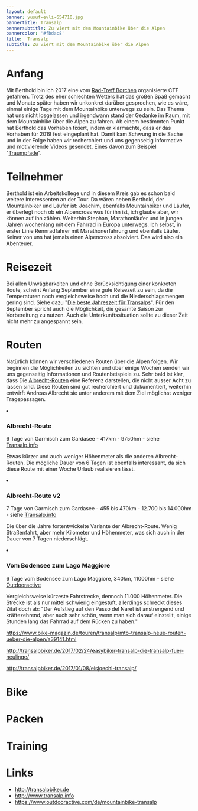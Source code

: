 ```yaml
---
layout: default
banner: yusuf-evli-654710.jpg
bannertitle: Transalp
bannersubtitle: Zu viert mit dem Mountainbike über die Alpen
bannercolor: '#fbdac8'
title:  Transalp
subtitle: Zu viert mit dem Mountainbike über die Alpen
---
```

# Anfang
Mit Berthold bin ich 2017 eine vom [Rad-Treff Borchen](http://www.rad-treff-borchen.de) organisierte CTF gefahren. Trotz des eher schlechten Wetters hat das großen Spaß gemacht und Monate später haben wir unkonkret darüber gesprochen, wie es wäre, einmal einige Tage mit dem Mountainbike unterwegs zu sein. Das Thema hat uns nicht losgelassen und irgendwann stand der Gedanke im Raum, mit dem Mountainbike über die Alpen zu fahren. Ab einem bestimmten Punkt hat Berthold das Vorhaben fixiert, indem er klarmachte, dass er das Vorhaben für 2019 fest eingeplant hat. Damit kam Schwung in die Sache und in der Folge haben wir recherchiert und uns gegenseitig informative und motivierende Videos gesendet. Eines davon zum Beispiel "[Traumpfade](https://www.br.de/mediathek/video/traumpfade-mit-dem-mountainbike-ueber-die-alpen-av:5a3c404bdd95b200180bcb86)".

# Teilnehmer
Berthold ist ein Arbeitskollege und in diesem Kreis gab es schon bald weitere Interessenten an der Tour. Da wären neben Berthold, der Mountainbiker und Läufer ist: Joachim, ebenfalls Mountainbiker und Läufer, er überlegt noch ob ein Alpencross was für ihn ist, ich glaube aber, wir können auf ihn zählen. Weiterhin Stephan, Marathonläufer und in jungen Jahren wochenlang mit dem Fahrrad in Europa unterwegs. Ich selbst, in erster Linie Rennradfahrer mit Marathonerfahrung und ebenfalls Läufer. Keiner von uns hat jemals einen Alpencross absolviert. Das wird also ein Abenteuer.

# Reisezeit
Bei allen Unwägbarkeiten und ohne Berücksichtigung einer konkreten Route, scheint Anfang September eine gute Reisezeit zu sein, da die Temperaturen noch vergleichsweise hoch und die Niederschlagsmengen gering sind. Siehe dazu "[Die beste Jahreszeit für Transalps](http://transalpbiker.de/2017/03/08/die-beste-jahreszeit-fuer-transalps/)". Für den September spricht auch die Möglichkeit, die gesamte Saison zur Vorbereitung zu nutzen. Auch die Unterkunftssituation sollte zu dieser Zeit nicht mehr zu angespannt sein. 

# Routen
Natürlich können wir verschiedenen Routen über die Alpen folgen. Wir beginnen die Möglichkeiten zu sichten und über einige Wochen senden wir uns gegenseitig Informationen und Routenbeispiele zu. Sehr bald ist klar, dass Die [Albrecht-Routen](http://www.transalp.info/albrecht-route) eine Referenz darstellen, die nicht ausser Acht zu lassen sind. Diese Routen sind gut recherchiert und dokumentiert, weiterhin entwirft Andreas Albrecht sie unter anderem mit dem Ziel möglichst weniger Tragepassagen.

<div class="toc-list">
<li><h3>Albrecht-Route</h3>
<p class="meta">
6 Tage von Garmisch zum Gardasee - 417km - 9750hm - siehe <a href="http://www.transalp.info/albrecht-route/6-tage">Transalp.info</a>
</p>

<p>Etwas kürzer und auch weniger Höhenmeter als die anderen Albrecht-Routen. Die mögliche Dauer von 6 Tagen ist ebenfalls interessant, da sich diese Route mit einer Woche Urlaub realisieren lässt.</p>
</li>

<li><h3>Albrecht-Route v2</h3>
<p class="meta">
7 Tage von Garmisch zum Gardasee - 455 bis 470km - 12.700 bis 14.000hm - siehe <a href="http://www.transalp.info/albrecht-route/v2">Transalp.info</a>
</p>

<p>Die über die Jahre fortentwickelte Variante der Albrecht-Route. Wenig Straßenfahrt, aber mehr Kilometer und Höhenmeter, was sich auch in der Dauer von 7 Tagen niederschlägt.
</p>
</li>

<li><h3>Vom Bodensee zum Lago Maggiore</h3>
<p class="meta">
6 Tage vom Bodensee zum Lago Maggiore, 340km, 11000hm - siehe <a href="https://www.outdooractive.com/de/mountainbike-transalp/bodensee-rheintal/alpenueberquerung-vom-bodensee-zum-lago-maggiore-/1389123/">Outdooractive</a>
</p>

<p>Vergleichsweise kürzeste Fahrstrecke, dennoch 11.000 Höhenmeter. Die Strecke ist als nur mittel schwierig eingestuft, allerdings schreckt dieses Zitat doch ab: "Der Aufstieg auf den Passo del Naret ist anstrengend und kräftezehrend, aber auch sehr schön, wenn man sich darauf einstellt, einige Stunden lang das Fahrrad auf dem Rücken zu haben."
</p>
</li>

</div>

https://www.bike-magazin.de/touren/transalp/mtb-transalp-neue-routen-ueber-die-alpen/a39141.html

http://transalpbiker.de/2017/02/24/easybiker-transalp-die-transalp-fuer-neulinge/

http://transalpbiker.de/2017/01/08/eisjoechl-transalp/


# Bike

# Packen

# Training

# Links
- http://transalpbiker.de
- http://www.transalp.info
- https://www.outdooractive.com/de/mountainbike-transalp





